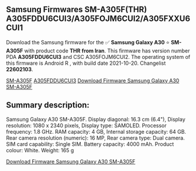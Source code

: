 <h2>Samsung Firmwares SM-A305F(THR) A305FDDU6CUI3/A305FOJM6CUI2/A305FXXU6CUI1</h2>
Download the Samsung firmware for the ✅ <strong>Samsung Galaxy A30 </strong> ⭐ <strong>SM-A305F</strong> with product code <strong>THR</strong> <strong> from Iran</strong>. This firmware has version number PDA <strong>A305FDDU6CUI3</strong> and CSC A305FOJM6CUI2. The operating system of this firmware is Android R , with build date 2021-10-20. Changelist <strong>22602103</strong>.


[SM-A305F](https://samfirm.shop/samsung/model/SM-A305F)
[A305FDDU6CUI3](https://samfirm.shop/samsung/pda/A305FDDU6CUI3)
[Download Firmware Samsung Galaxy A30 SM-A305F](https://samfirm.shop/samsung/firmware/467153)
<h2>Summary description:</h2>
<p>Samsung Galaxy A30 SM-A305F. Display diagonal: 16.3 cm (6.4"), Display resolution: 1080 x 2340 pixels, Display type: SAMOLED. Processor frequency: 1.8 GHz. RAM capacity: 4 GB, Internal storage capacity: 64 GB. Rear camera resolution (numeric): 16 MP, Rear camera type: Dual camera. SIM card capability: Single SIM. Battery capacity: 4000 mAh. Product colour: White. Weight: 165 g</p>


[Download Firmware Samsung Galaxy A30 SM-A305F](https://samfirm.shop/samsung/firmware/467153)
